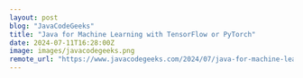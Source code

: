 ```yaml
---
layout: post
blog: "JavaCodeGeeks"
title: "Java for Machine Learning with TensorFlow or PyTorch"
date: 2024-07-11T16:28:00Z
image: images/javacodegeeks.png
remote_url: "https://www.javacodegeeks.com/2024/07/java-for-machine-learning-with-tensorflow-or-pytorch.html"
---
```

